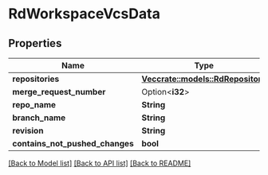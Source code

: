 # RdWorkspaceVcsData

## Properties

Name | Type | Description | Notes
------------ | ------------- | ------------- | -------------
**repositories** | [**Vec<crate::models::RdRepository>**](RdRepository.md) |  | 
**merge_request_number** | Option<**i32**> |  | [optional]
**repo_name** | **String** |  | 
**branch_name** | **String** |  | 
**revision** | **String** |  | 
**contains_not_pushed_changes** | **bool** |  | 

[[Back to Model list]](../README.md#documentation-for-models) [[Back to API list]](../README.md#documentation-for-api-endpoints) [[Back to README]](../README.md)


